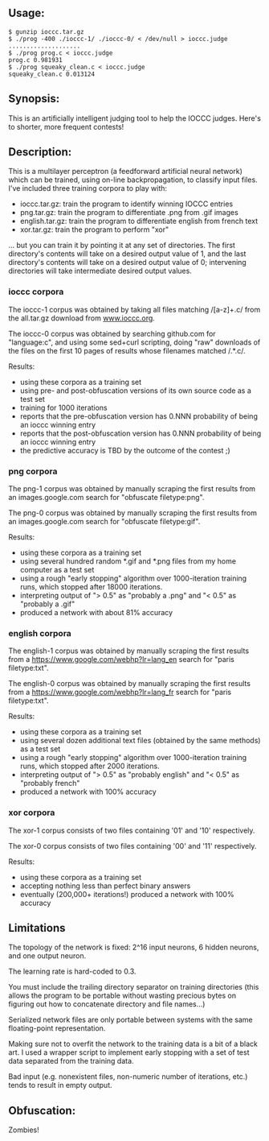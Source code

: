 ## Usage:
    $ gunzip ioccc.tar.gz
    $ ./prog -400 ./ioccc-1/ ./ioccc-0/ < /dev/null > ioccc.judge
    ....................
    $ ./prog prog.c < ioccc.judge
    prog.c 0.981931
    $ ./prog squeaky_clean.c < ioccc.judge
    squeaky_clean.c 0.013124

## Synopsis:
This is an artificially intelligent judging tool to help the IOCCC judges.
Here's to shorter, more frequent contests!

## Description:
This is a multilayer perceptron (a feedforward artificial neural network)
which can be trained, using on-line backpropagation, to classify input files. I've
included three training corpora to play with:

 * ioccc.tar.gz: train the program to identify winning IOCCC entries
 * png.tar.gz: train the program to differentiate .png from .gif images
 * english.tar.gz: train the program to differentiate english from french text
 * xor.tar.gz: train the program to perform "xor"

... but you can train it by pointing it at any set of directories. The first
directory's contents will take on a desired output value of 1, and the last
directory's contents will take on a desired output value of 0; intervening
directories will take intermediate desired output values.

### ioccc corpora

The ioccc-1 corpus was obtained by taking all files matching /[a-z]+\.c/ from
the all.tar.gz download from www.ioccc.org.

The ioccc-0 corpus was obtained by searching github.com for "language:c",
and using some sed+curl scripting, doing "raw" downloads of the files on the
first 10 pages of results whose filenames matched /.*\.c/.

Results:

 * using these corpora as a training set
 * using pre- and post-obfuscation versions of its own source code as a test
   set
 * training for 1000 iterations
 * reports that the pre-obfuscation version has 0.NNN probability of being an
   ioccc winning entry
 * reports that the post-obfuscation version has 0.NNN probability of being an
   ioccc winning entry
 * the predictive accuracy is TBD by the outcome of the contest ;)

### png corpora

The png-1 corpus was obtained by manually scraping the first results from an
images.google.com search for "obfuscate filetype:png".

The png-0 corpus was obtained by manually scraping the first results from an
images.google.com search for "obfuscate filetype:gif".

Results:

 * using these corpora as a training set
 * using several hundred random *.gif and *.png files from my home computer as
   a test set
 * using a rough "early stopping" algorithm over 1000-iteration training runs,
   which stopped after 18000 iterations.
 * interpreting output of "> 0.5" as "probably a .png" and "< 0.5" as "probably
   a .gif"
 * produced a network with about 81% accuracy

### english corpora

The english-1 corpus was obtained by manually scraping the first results from
a https://www.google.com/webhp?lr=lang_en search for "paris filetype:txt".

The english-0 corpus was obtained by manually scraping the first results from
a https://www.google.com/webhp?lr=lang_fr search for "paris filetype:txt".

Results:

 * using these corpora as a training set
 * using several dozen additional text files (obtained by the same methods)
   as a test set
 * using a rough "early stopping" algorithm over 1000-iteration training runs,
   which stopped after 2000 iterations.
 * interpreting output of "> 0.5" as "probably english" and "< 0.5" as
   "probably french"
 * produced a network with 100% accuracy

### xor corpora

The xor-1 corpus consists of two files containing '01' and '10' respectively.

The xor-0 corpus consists of two files containing '00' and '11' respectively.

Results:

 * using these corpora as a training set
 * accepting nothing less than perfect binary answers
 * eventually (200,000+ iterations!) produced a network with 100% accuracy

## Limitations
The topology of the network is fixed: 2^16 input neurons, 6 hidden neurons, and
one output neuron.

The learning rate is hard-coded to 0.3.

You must include the trailing directory separator on training directories
(this allows the program to be portable without wasting precious bytes on
figuring out how to concatenate directory and file names...)

Serialized network files are only portable between systems with the same
floating-point representation.

Making sure not to overfit the network to the training data is a bit of a
black art. I used a wrapper script to implement early stopping with a set of
test data separated from the training data.

Bad input (e.g. nonexistent files, non-numeric number of iterations, etc.)
tends to result in empty output.

## Obfuscation:

Zombies!
